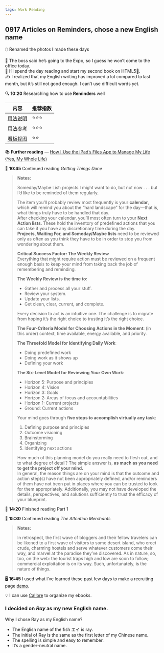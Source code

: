 ```yaml
---
tags: Work Reading
---
```


## 0917 Articles on Reminders, chose a new English name 

🖱️ Renamed the photos I made these days 

💭 The boss said he’s going to the Expo, so I guess he won’t come to the office today.   
📙 I’ll spend the day reading and start my second book on HTML5🚫.  
✍️ I realized that my English writing has improved a lot compared to last month, but it’s still not good enough. I can’t use difficult words yet.

🔍 **10:20** Researching how to use **Reminders** well

|内容|推荐指数|
|---|---|
|[用法说明](https://zhuanlan.zhihu.com/p/689627303)|⭐⭐⭐|
|[用法参考](https://xlrocket.blog/2024/01/07/%e3%80%90%e8%af%91%e3%80%91%e8%8b%b9%e6%9e%9c%e6%8f%90%e9%86%92-apple-reminder-app-%e5%8f%af%e8%83%bd%e6%98%af%e6%9c%80%e8%a2%ab%e5%bf%bd%e7%95%a5%e7%9a%84%e5%8e%9f%e7%94%9f%e7%94%9f%e4%ba%a7/)|⭐⭐⭐|
|[看板视图](https://xlrocket.blog/2025/06/15/%e3%80%90%e8%af%91%e3%80%91%e8%8b%b9%e6%9e%9c%e8%87%aa%e5%b8%a6%e7%9a%84%e3%80%8c%e6%8f%90%e9%86%92%e4%ba%8b%e9%a1%b9%e3%80%8d%ef%bc%8c%e5%85%b6%e5%ae%9e%e6%9c%89%e3%80%8c%e7%9c%8b%e6%9d%bf%e8%a7%86/)|⭐⭐|

📚 **Further reading** — [How I Use the iPad’s Files App to Manage My Life (Yes, My Whole Life)](https://xlrocket.blog/2025/07/20/%e3%80%90%e8%af%91%e3%80%91%e5%a6%82%e4%bd%95%e4%bd%bf%e7%94%a8-ipad-%e7%9a%84%e3%80%8c%e6%96%87%e4%bb%b6%e3%80%8dapp-%e7%ae%a1%e7%90%86%e6%88%91%e7%9a%84%e6%95%b4%e4%b8%aa%e7%94%9f%e6%b4%bb%ef%bc%88/)

📖 **10:45** Continued reading *Getting Things Done*

>**Notes:**
>
>Someday/Maybe List: projects I might want to do, but not now . . . but I’d like to be reminded of them regularly.
>
>The item you’ll probably review most frequently is your **calendar**, which will remind you about the “hard landscape” for the day—that is, what things truly have to be handled that day.  
>After checking your calendar, you’ll most often turn to your **Next Action lists**. These hold the inventory of predefined actions that you can take if you have any discretionary time during the day.   
>**Projects, Waiting For, and Someday/Maybe lists** need to be reviewed only as often as you think they have to be in order to stop you from wondering about them.
>
>**Critical Success Factor: The Weekly Review**  
>Everything that might require action must be reviewed on a frequent enough basis to keep your mind from taking back the job of remembering and reminding.
>
>**The Weekly Review is the time to:**
>- Gather and process all your stuff.
>- Review your system.
>- Update your lists.
>- Get clean, clear, current, and complete.
>
>Every decision to act is an intuitive one. The challenge is to migrate from hoping it’s the right choice to trusting it’s the right choice.
>
>**The Four-Criteria Model for Choosing Actions in the Moment**: (in this order) context, time available, energy available, and priority.
>
>**The Threefold Model for Identifying Daily Work**:
>- Doing predefined work
>- Doing work as it shows up
>- Defining your work
>
>**The Six-Level Model for Reviewing Your Own Work**:
>- Horizon 5: Purpose and principles
>- Horizon 4: Vision
>- Horizon 3: Goals
>- Horizon 2: Areas of focus and accountabilities
>- Horizon 1: Current projects
>- Ground: Current actions
>
>Your mind goes through **five steps to accomplish virtually any task**:
>1. Defining purpose and principles
>2. Outcome visioning
>3. Brainstorming
>4. Organizing
>5. Identifying next actions
>
>How much of this planning model do you really need to flesh out, and to what degree of detail? The simple answer is, **as much as you need to get the project off your mind.**  
>In general, the reason things are on your mind is that the outcome and action step(s) have not been appropriately defined, and/or reminders of them have not been put in places where you can be trusted to look for them appropriately.
>Additionally, you may not have developed the details, perspectives, and solutions sufficiently to trust the efficacy of your blueprint.

📘 **14:20** Finished reading Part 1

📖 **15:30** Continued reading *The Attention Merchants*

>**Notes:**
>
>In retrospect, the first wave of bloggers and their fellow travelers can be likened to a first wave of visitors to some desert island, who erect crude, charming hostels and serve whatever customers come their way, and marvel at the paradise they’ve discovered.
>As in nature, so, too, on the web: the tourist traps high and low are soon to follow; commercial exploitation is on its way. Such, unfortunately, is the nature of things.

🖥️ **16:45** I used what I’ve learned these past few days to make a recruiting page [demo](https://sakae1222.github.io/practiceheadfirst/).

💡 I can use [Calibre](https://calibre-ebook.com/zh_CN/download) to organize my ebooks.

### I decided on *Ray* as my new English name.
Why I chose Ray as my English name?
- The English name of the fish エイ is ray.
- The initial of Ray is the same as the first letter of my Chinese name.
- The spelling is simple and easy to remember.
- It’s a gender-neutral name.
